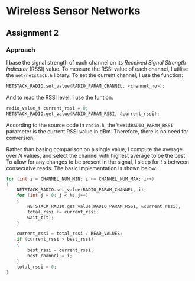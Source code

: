 # Wireless Sensor Networks
## Assignment 2

### Approach
I base the signal strength of each channel on its *Received Signal Strength Indicator* (RSSI) value. 
To measure the RSSI value of each channel, I utilise the ```net/netstack.h``` library. To set the current channel, I use the function:
```c
NETSTACK_RADIO.set_value(RADIO_PARAM_CHANNEL, <channel_no>);
```
And to read the RSSI level, I use the funtion:
```c
radio_value_t current_rssi = 0;
NETSTACK_RADIO.get_value(RADIO_PARAM_RSSI, &current_rssi);
```
According to the source code in ```radio.h```, the \texttt```RADIO_PARAM_RSSI``` parameter is the current RSSI value in dBm. Therefore, there is no need for conversion. 

Rather than basing comparison on a single value, I compute the average over $N$ values, and select the channel with highest average to be the best.
To allow for any changes to be present in the signal, I sleep for $t$ s between consecutive reads. The basic implementation is shown below:

```c
for (int i = CHANNEL_NUM_MIN; i <= CHANNEL_NUM_MAX; i++)
{
    NETSTACK_RADIO.set_value(RADIO_PARAM_CHANNEL, i);
    for (int j = 0; j < N; j++)
    {
        NETSTACK_RADIO.get_value(RADIO_PARAM_RSSI, &current_rssi);
        total_rssi += current_rssi;
        wait_t(t);
    }

    current_rssi = total_rssi / READ_VALUES; 
    if (current_rssi > best_rssi)
    {
        best_rssi = current_rssi;
        best_channel = i;
    }
    total_rssi = 0;
}
```